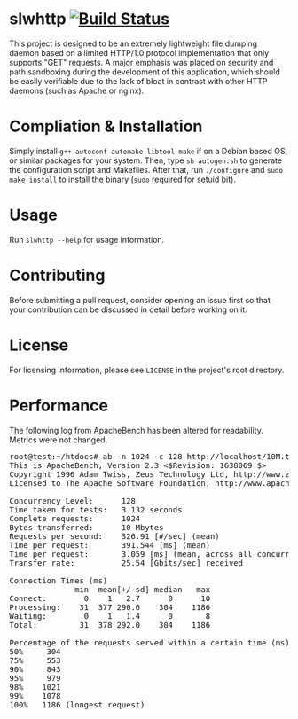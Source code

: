 slwhttp [![Build Status](http://bit.ly/1LWfQzT)](http://bit.ly/1NBOLTN)
=======

This project is designed to be an extremely lightweight file dumping daemon
based on a limited HTTP/1.0 protocol implementation that only supports "GET"
requests.  A major emphasis was placed on security and path sandboxing during
the development of this application, which should be easily verifiable due to
the lack of bloat in contrast with other HTTP daemons (such as Apache or nginx).

Compliation & Installation
==========================

Simply install `g++ autoconf automake libtool make` if on a Debian based OS, or
similar packages for your system.  Then, type `sh autogen.sh` to generate the
configuration script and Makefiles.  After that, run `./configure` and
`sudo make install` to install the binary (`sudo` required for setuid bit).

Usage
=====

Run `slwhttp --help` for usage information.

Contributing
============

Before submitting a pull request, consider opening an issue first so that your
contribution can be discussed in detail before working on it.

License
=======

For licensing information, please see `LICENSE` in the project's root directory.

Performance
===========

The following log from ApacheBench has been altered for readability.  Metrics
were not changed.

<pre>
root@test:~/htdocs# ab -n 1024 -c 128 http://localhost/10M.test
This is ApacheBench, Version 2.3 <$Revision: 1638069 $>
Copyright 1996 Adam Twiss, Zeus Technology Ltd, http://www.zeustech.net/
Licensed to The Apache Software Foundation, http://www.apache.org/

Concurrency Level:      128
Time taken for tests:   3.132 seconds
Complete requests:      1024
Bytes transferred:      10 Mbytes
Requests per second:    326.91 [#/sec] (mean)
Time per request:       391.544 [ms] (mean)
Time per request:       3.059 [ms] (mean, across all concurrent requests)
Transfer rate:          25.54 [Gbits/sec] received

Connection Times (ms)
              min  mean[+/-sd] median   max
Connect:        0    1   2.7      0      10
Processing:    31  377 290.6    304    1186
Waiting:        0    1   1.4      0       8
Total:         31  378 292.0    304    1186

Percentage of the requests served within a certain time (ms)
50%     304
75%     553
90%     843
95%     979
98%    1021
99%    1078
100%   1186 (longest request)
</pre>
